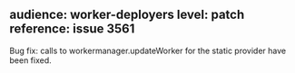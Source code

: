 audience: worker-deployers
level: patch
reference: issue 3561
---
Bug fix: calls to workermanager.updateWorker for the static provider have been fixed.
